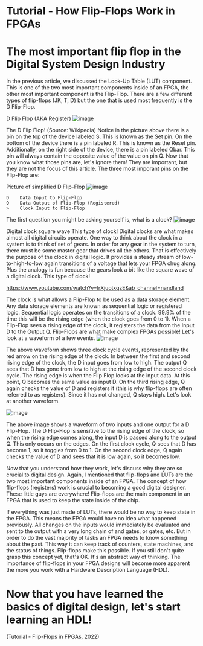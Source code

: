 # Tutorial - How Flip-Flops Work in FPGAs
# The most important flip flop in the Digital System Design Industry
In the previous article, we discussed the Look-Up Table (LUT) component. This is one of the two most important components inside of an FPGA, the other most important component is the Flip-Flop. There are a few different types of flip-flops (JK, T, D) but the one that is used most frequently is the D Flip-Flop.

D Flip Flop (AKA Register)
![image](https://user-images.githubusercontent.com/52580367/152701232-a84f33b2-0398-4504-aaa5-72a5cab7097a.png)

The D Flip Flop! (Source: Wikipedia)
Notice in the picture above there is a pin on the top of the device labeled S. This is known as the Set pin. On the bottom of the device there is a pin labeled R. This is known as the Reset pin. Additionally, on the right side of the device, there is a pin labeled Qbar. This pin will always contain the opposite value of the value on pin Q. Now that you know what those pins are, let's ignore them! They are important, but they are not the focus of this article. The three most imporant pins on the Flip-Flop are:

Picture of simplified D Flip-Flop
![image](https://user-images.githubusercontent.com/52580367/152701239-7a7e4860-e4ae-46fd-a868-bd845f639368.png)


    D    Data Input to Flip-Flop
    Q    Data Output of Flip-Flop (Registered)
    >    Clock Input to Flip-Flop

The first question you might be asking yourself is, what is a clock?
![image](https://user-images.githubusercontent.com/52580367/152701251-7dad5017-fab6-44aa-8085-3675f4798a75.png)

Digital clock square wave
This type of clock!
Digital clocks are what makes almost all digital circuits operate. One way to think about the clock in a system is to think of set of gears. In order for any gear in the system to turn, there must be some master gear that drives all the others. That is effectively the purpose of the clock in digital logic. It provides a steady stream of low-to-high-to-low again transitions of a voltage that lets your FPGA chug along. Plus the analogy is fun because the gears look a bit like the square wave of a digital clock.
This type of clock!

https://www.youtube.com/watch?v=lrXjuotxqzE&ab_channel=nandland

The clock is what allows a Flip-Flop to be used as a data storage element. Any data storage elements are known as sequential logic or registered logic. Sequential logic operates on the transitions of a clock. 99.9% of the time this will be the rising edge (when the clock goes from 0 to 1). When a Flip-Flop sees a rising edge of the clock, it registers the data from the Input D to the Output Q. Flip-Flops are what make complex FPGAs possible! Let's look at a waveform of a few events.
![image](https://user-images.githubusercontent.com/52580367/152701277-d9b0a461-b4c2-4e42-b83c-a2443b103b5f.png)

The above waveform shows three clock cycle events, represented by the red arrow on the rising edge of the clock. In between the first and second rising edge of the clock, the D input goes from low to high. The output Q sees that D has gone from low to high at the rising edge of the second clock cycle. The rising edge is when the Flip Flop looks at the input data. At this point, Q becomes the same value as input D. On the third rising edge, Q again checks the value of D and registers it (this is why flip-flops are often referred to as registers). Since it has not changed, Q stays high. Let's look at another waveform.

![image](https://user-images.githubusercontent.com/52580367/152701290-77bb3890-600d-4f7b-a7ec-55aad7acdce9.png)

The above image shows a waveform of two inputs and one output for a D Flip-Flop. The D Flip-Flop is sensitive to the rising edge of the clock, so when the rising edge comes along, the input D is passed along to the output Q. This only occurs on the edges. On the first clock cycle, Q sees that D has become 1, so it toggles from 0 to 1. On the second clock edge, Q again checks the value of D and sees that it is low again, so it becomes low.

Now that you understand how they work, let's discuss why they are so crucial to digital design. Again, I mentioned that flip-flops and LUTs are the two most important components inside of an FPGA. The concept of how flip-flops (registers) work is crucial to becoming a good digital designer. These little guys are everywhere! Flip-flops are the main component in an FPGA that is used to keep the state inside of the chip.

If everything was just made of LUTs, there would be no way to keep state in the FPGA. This means the FPGA would have no idea what happened previously. All changes on the inputs would immediately be evaluated and sent to the output with a very long chain of and gates, or gates, etc. But in order to do the vast majority of tasks an FPGA needs to know something about the past. This way it can keep track of counters, state machines, and the status of things. Flip-flops make this possible. If you still don't quite grasp this concept yet, that's OK. It's an abstract way of thinking. The importance of flip-flops in your FPGA designs will become more apparent the more you work with a Hardware Description Language (HDL).

# Now that you have learned the basics of digital design, let's start learning an HDL!
(Tutorial - Flip-Flops in FPGAs, 2022)
